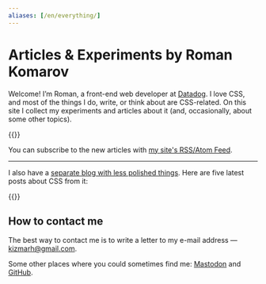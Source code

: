 ```yaml
---
aliases: [/en/everything/]
---
```


# **Articles & Experiments** by <span class="p-name p-author">Roman Komarov</span>

Welcome! I’m Roman, a <span class="p-job-title">front-end web developer</span> at [Datadog](https://www.datadoghq.com/ "{:class='p-org'}"). <span class="p-note">I love <span class="p-category">CSS</span>, and most of the things I do, write, or think about are CSS-related.</span> On this site I collect my experiments and articles about it (and, occasionally, about some other topics).

{{<ArticleList>}}

You can subscribe to the new articles with [my site's RSS/Atom Feed](https://feeds.feedburner.com/kizuruen).

- - -

I also have a [separate blog with less polished things](https://blog.kizu.dev "{:rel='me' class='u-url'}"). Here are five latest posts about CSS from it:

{{<BlogList>}}

## How to contact me

The best way to contact me is to write a letter to my e-mail address — [kizmarh@gmail.com](mailto:kizmarh@gmail.com "{:class='u-email'}").

Some other places where you could sometimes find me: [Mastodon](https://front-end.social/@kizu "{:rel='me' class='u-url'}") and [GitHub](gh:kizu "{:rel='me' class='u-url'}").
